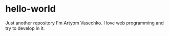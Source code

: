# hello-world
Just another repository
I'm Artyom Vasechko. I love web programming and try to develop in it.

